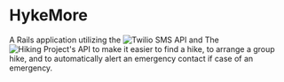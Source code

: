 # HykeMore


A Rails application utilizing the ![Twilio SMS API](https://www.twilio.com/docs) and The ![Hiking Project's API](https://www.hikingproject.com/data) to make it easier to find a hike, to arrange a group hike, and to automatically alert an emergency contact if case of an emergency.
